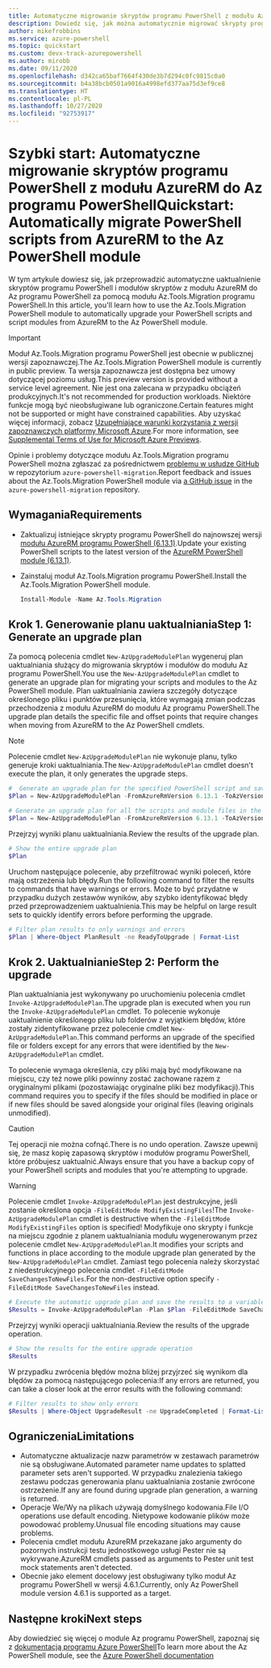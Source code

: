 ```yaml
---
title: Automatyczne migrowanie skryptów programu PowerShell z modułu AzureRM do Az programu PowerShell
description: Dowiedz się, jak można automatycznie migrować skrypty programu PowerShell z modułu AzureRM do Az programu PowerShell.
author: mikefrobbins
ms.service: azure-powershell
ms.topic: quickstart
ms.custom: devx-track-azurepowershell
ms.author: mirobb
ms.date: 09/11/2020
ms.openlocfilehash: d342ca65baf7664f430de3b7d294c0fc9815c0a0
ms.sourcegitcommit: b4a38bcb0501a9016a4998efd377aa75d3ef9ce8
ms.translationtype: HT
ms.contentlocale: pl-PL
ms.lasthandoff: 10/27/2020
ms.locfileid: "92753917"
---
```

# <a name="quickstart-automatically-migrate-powershell-scripts-from-azurerm-to-the-az-powershell-module"></a><span data-ttu-id="6bc08-103">Szybki start: Automatyczne migrowanie skryptów programu PowerShell z modułu AzureRM do Az programu PowerShell</span><span class="sxs-lookup"><span data-stu-id="6bc08-103">Quickstart: Automatically migrate PowerShell scripts from AzureRM to the Az PowerShell module</span></span>

<span data-ttu-id="6bc08-104">W tym artykule dowiesz się, jak przeprowadzić automatyczne uaktualnienie skryptów programu PowerShell i modułów skryptów z modułu AzureRM do Az programu PowerShell za pomocą modułu Az.Tools.Migration programu PowerShell.</span><span class="sxs-lookup"><span data-stu-id="6bc08-104">In this article, you'll learn how to use the Az.Tools.Migration PowerShell module to automatically upgrade your PowerShell scripts and script modules from AzureRM to the Az PowerShell module.</span></span>

> [!IMPORTANT]
> <span data-ttu-id="6bc08-105">Moduł Az.Tools.Migration programu PowerShell jest obecnie w publicznej wersji zapoznawczej.</span><span class="sxs-lookup"><span data-stu-id="6bc08-105">The Az.Tools.Migration PowerShell module is currently in public preview.</span></span> <span data-ttu-id="6bc08-106">Ta wersja zapoznawcza jest dostępna bez umowy dotyczącej poziomu usług.</span><span class="sxs-lookup"><span data-stu-id="6bc08-106">This preview version is provided without a service level agreement.</span></span> <span data-ttu-id="6bc08-107">Nie jest ona zalecana w przypadku obciążeń produkcyjnych.</span><span class="sxs-lookup"><span data-stu-id="6bc08-107">It's not recommended for production workloads.</span></span> <span data-ttu-id="6bc08-108">Niektóre funkcje mogą być nieobsługiwane lub ograniczone.</span><span class="sxs-lookup"><span data-stu-id="6bc08-108">Certain features might not be supported or might have constrained capabilities.</span></span> <span data-ttu-id="6bc08-109">Aby uzyskać więcej informacji, zobacz [Uzupełniające warunki korzystania z wersji zapoznawczych platformy Microsoft Azure](https://azure.microsoft.com/support/legal/preview-supplemental-terms/).</span><span class="sxs-lookup"><span data-stu-id="6bc08-109">For more information, see [Supplemental Terms of Use for Microsoft Azure Previews](https://azure.microsoft.com/support/legal/preview-supplemental-terms/).</span></span>

<span data-ttu-id="6bc08-110">Opinie i problemy dotyczące modułu Az.Tools.Migration programu PowerShell można zgłaszać za pośrednictwem [problemu w usłudze GitHub](https://github.com/Azure/azure-powershell-migration/issues) w repozytorium `azure-powershell-migration`.</span><span class="sxs-lookup"><span data-stu-id="6bc08-110">Report feedback and issues about the Az.Tools.Migration PowerShell module via [a GitHub issue](https://github.com/Azure/azure-powershell-migration/issues) in the `azure-powershell-migration` repository.</span></span>

## <a name="requirements"></a><span data-ttu-id="6bc08-111">Wymagania</span><span class="sxs-lookup"><span data-stu-id="6bc08-111">Requirements</span></span>

* <span data-ttu-id="6bc08-112">Zaktualizuj istniejące skrypty programu PowerShell do najnowszej wersji [modułu AzureRM programu PowerShell (6.13.1)](https://github.com/Azure/azure-powershell/releases/tag/v6.13.1-November2018).</span><span class="sxs-lookup"><span data-stu-id="6bc08-112">Update your existing PowerShell scripts to the latest version of the [AzureRM PowerShell module (6.13.1)](https://github.com/Azure/azure-powershell/releases/tag/v6.13.1-November2018).</span></span>
* <span data-ttu-id="6bc08-113">Zainstaluj moduł Az.Tools.Migration programu PowerShell.</span><span class="sxs-lookup"><span data-stu-id="6bc08-113">Install the Az.Tools.Migration PowerShell module.</span></span>

  ```powershell
  Install-Module -Name Az.Tools.Migration
  ```

## <a name="step-1-generate-an-upgrade-plan"></a><span data-ttu-id="6bc08-114">Krok 1. Generowanie planu uaktualniania</span><span class="sxs-lookup"><span data-stu-id="6bc08-114">Step 1: Generate an upgrade plan</span></span>

<span data-ttu-id="6bc08-115">Za pomocą polecenia cmdlet `New-AzUpgradeModulePlan` wygeneruj plan uaktualniania służący do migrowania skryptów i modułów do modułu Az programu PowerShell.</span><span class="sxs-lookup"><span data-stu-id="6bc08-115">You use the `New-AzUpgradeModulePlan` cmdlet to generate an upgrade plan for migrating your scripts and modules to the Az PowerShell module.</span></span> <span data-ttu-id="6bc08-116">Plan uaktualniania zawiera szczegóły dotyczące określonego pliku i punktów przesunięcia, które wymagają zmian podczas przechodzenia z modułu AzureRM do modułu Az programu PowerShell.</span><span class="sxs-lookup"><span data-stu-id="6bc08-116">The upgrade plan details the specific file and offset points that require changes when moving from AzureRM to the Az PowerShell cmdlets.</span></span>

> [!NOTE]
> <span data-ttu-id="6bc08-117">Polecenie cmdlet `New-AzUpgradeModulePlan` nie wykonuje planu, tylko generuje kroki uaktualniania.</span><span class="sxs-lookup"><span data-stu-id="6bc08-117">The `New-AzUpgradeModulePlan` cmdlet doesn't execute the plan, it only generates the upgrade steps.</span></span>

```powershell
#  Generate an upgrade plan for the specified PowerShell script and save it to a variable.
$Plan = New-AzUpgradeModulePlan -FromAzureRmVersion 6.13.1 -ToAzVersion 4.6.1 -FilePath 'C:\Scripts\my-azure-script.ps1'
```

```powershell
# Generate an upgrade plan for all the scripts and module files in the specified folder and save it to a variable.
$Plan = New-AzUpgradeModulePlan -FromAzureRmVersion 6.13.1 -ToAzVersion 4.6.1 -DirectoryPath 'C:\Scripts'
```

<span data-ttu-id="6bc08-118">Przejrzyj wyniki planu uaktualniania.</span><span class="sxs-lookup"><span data-stu-id="6bc08-118">Review the results of the upgrade plan.</span></span>

```powershell
# Show the entire upgrade plan
$Plan
```

<span data-ttu-id="6bc08-119">Uruchom następujące polecenie, aby przefiltrować wyniki poleceń, które mają ostrzeżenia lub błędy.</span><span class="sxs-lookup"><span data-stu-id="6bc08-119">Run the following command to filter the results to commands that have warnings or errors.</span></span> <span data-ttu-id="6bc08-120">Może to być przydatne w przypadku dużych zestawów wyników, aby szybko identyfikować błędy przed przeprowadzeniem uaktualnienia.</span><span class="sxs-lookup"><span data-stu-id="6bc08-120">This may be helpful on large result sets to quickly identify errors before performing the upgrade.</span></span>

```powershell
# Filter plan results to only warnings and errors
$Plan | Where-Object PlanResult -ne ReadyToUpgrade | Format-List
```

## <a name="step-2-perform-the-upgrade"></a><span data-ttu-id="6bc08-121">Krok 2. Uaktualnianie</span><span class="sxs-lookup"><span data-stu-id="6bc08-121">Step 2: Perform the upgrade</span></span>

<span data-ttu-id="6bc08-122">Plan uaktualniania jest wykonywany po uruchomieniu polecenia cmdlet `Invoke-AzUpgradeModulePlan`.</span><span class="sxs-lookup"><span data-stu-id="6bc08-122">The upgrade plan is executed when you run the `Invoke-AzUpgradeModulePlan` cmdlet.</span></span> <span data-ttu-id="6bc08-123">To polecenie wykonuje uaktualnienie określonego pliku lub folderów z wyjątkiem błędów, które zostały zidentyfikowane przez polecenie cmdlet `New-AzUpgradeModulePlan`.</span><span class="sxs-lookup"><span data-stu-id="6bc08-123">This command performs an upgrade of the specified file or folders except for any errors that were identified by the `New-AzUpgradeModulePlan` cmdlet.</span></span>

<span data-ttu-id="6bc08-124">To polecenie wymaga określenia, czy pliki mają być modyfikowane na miejscu, czy też nowe pliki powinny zostać zachowane razem z oryginalnymi plikami (pozostawiając oryginalne pliki bez modyfikacji).</span><span class="sxs-lookup"><span data-stu-id="6bc08-124">This command requires you to specify if the files should be modified in place or if new files should be saved alongside your original files (leaving originals unmodified).</span></span>

> [!CAUTION]
> <span data-ttu-id="6bc08-125">Tej operacji nie można cofnąć.</span><span class="sxs-lookup"><span data-stu-id="6bc08-125">There is no undo operation.</span></span> <span data-ttu-id="6bc08-126">Zawsze upewnij się, że masz kopię zapasową skryptów i modułów programu PowerShell, które próbujesz uaktualnić.</span><span class="sxs-lookup"><span data-stu-id="6bc08-126">Always ensure that you have a backup copy of your PowerShell scripts and modules that you're attempting to upgrade.</span></span>

> [!WARNING]
> <span data-ttu-id="6bc08-127">Polecenie cmdlet `Invoke-AzUpgradeModulePlan` jest destrukcyjne, jeśli zostanie określona opcja `-FileEditMode ModifyExistingFiles`!</span><span class="sxs-lookup"><span data-stu-id="6bc08-127">The `Invoke-AzUpgradeModulePlan` cmdlet is destructive when the `-FileEditMode ModifyExistingFiles` option is specified!</span></span> <span data-ttu-id="6bc08-128">Modyfikuje ono skrypty i funkcje na miejscu zgodnie z planem uaktualniania modułu wygenerowanym przez polecenie cmdlet `New-AzUpgradeModulePlan`.</span><span class="sxs-lookup"><span data-stu-id="6bc08-128">It modifies your scripts and functions in place according to the module upgrade plan generated by the `New-AzUpgradeModulePlan` cmdlet.</span></span> <span data-ttu-id="6bc08-129">Zamiast tego polecenia należy skorzystać z niedestrukcyjnego polecenia cmdlet `-FileEditMode SaveChangesToNewFiles`.</span><span class="sxs-lookup"><span data-stu-id="6bc08-129">For the non-destructive option specify `-FileEditMode SaveChangesToNewFiles` instead.</span></span>

```powershell
# Execute the automatic upgrade plan and save the results to a variable.
$Results = Invoke-AzUpgradeModulePlan -Plan $Plan -FileEditMode SaveChangesToNewFiles
```

<span data-ttu-id="6bc08-130">Przejrzyj wyniki operacji uaktualniania.</span><span class="sxs-lookup"><span data-stu-id="6bc08-130">Review the results of the upgrade operation.</span></span>

```powershell
# Show the results for the entire upgrade operation
$Results
```

<span data-ttu-id="6bc08-131">W przypadku zwrócenia błędów można bliżej przyjrzeć się wynikom dla błędów za pomocą następującego polecenia:</span><span class="sxs-lookup"><span data-stu-id="6bc08-131">If any errors are returned, you can take a closer look at the error results with the following command:</span></span>

```powershell
# Filter results to show only errors
$Results | Where-Object UpgradeResult -ne UpgradeCompleted | Format-List
```

## <a name="limitations"></a><span data-ttu-id="6bc08-132">Ograniczenia</span><span class="sxs-lookup"><span data-stu-id="6bc08-132">Limitations</span></span>

* <span data-ttu-id="6bc08-133">Automatyczne aktualizacje nazw parametrów w zestawach parametrów nie są obsługiwane.</span><span class="sxs-lookup"><span data-stu-id="6bc08-133">Automated parameter name updates to splatted parameter sets aren't supported.</span></span> <span data-ttu-id="6bc08-134">W przypadku znalezienia takiego zestawu podczas generowania planu uaktualniania zostanie zwrócone ostrzeżenie.</span><span class="sxs-lookup"><span data-stu-id="6bc08-134">If any are found during upgrade plan generation, a warning is returned.</span></span>
* <span data-ttu-id="6bc08-135">Operacje We/Wy na plikach używają domyślnego kodowania.</span><span class="sxs-lookup"><span data-stu-id="6bc08-135">File I/O operations use default encoding.</span></span> <span data-ttu-id="6bc08-136">Nietypowe kodowanie plików może powodować problemy.</span><span class="sxs-lookup"><span data-stu-id="6bc08-136">Unusual file encoding situations may cause problems.</span></span>
* <span data-ttu-id="6bc08-137">Polecenia cmdlet modułu AzureRM przekazane jako argumenty do pozornych instrukcji testu jednostkowego usługi Pester nie są wykrywane.</span><span class="sxs-lookup"><span data-stu-id="6bc08-137">AzureRM cmdlets passed as arguments to Pester unit test mock statements aren't detected.</span></span>
* <span data-ttu-id="6bc08-138">Obecnie jako element docelowy jest obsługiwany tylko moduł Az programu PowerShell w wersji 4.6.1.</span><span class="sxs-lookup"><span data-stu-id="6bc08-138">Currently, only Az PowerShell module version 4.6.1 is supported as a target.</span></span>

## <a name="next-steps"></a><span data-ttu-id="6bc08-139">Następne kroki</span><span class="sxs-lookup"><span data-stu-id="6bc08-139">Next steps</span></span>

<span data-ttu-id="6bc08-140">Aby dowiedzieć się więcej o module Az programu PowerShell, zapoznaj się z [dokumentacją programu Azure PowerShell](https://docs.microsoft.com/powershell/azure/)</span><span class="sxs-lookup"><span data-stu-id="6bc08-140">To learn more about the Az PowerShell module, see the [Azure PowerShell documentation](https://docs.microsoft.com/powershell/azure/)</span></span>